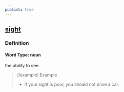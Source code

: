 ```yaml
---
publish: true
---
```


## [sight](https://dictionary.cambridge.org/dictionary/english/sight)

### Definition
#### Word Type: noun
the ability to see:

>[!example] Example
> - If your sight is poor, you should not drive a car.
